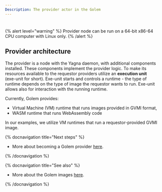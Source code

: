 ```yaml
---
Description: The provider actor in the Golem
---
```

#

{% alert level="warning" %}
Provider node can be run on a 64-bit x86-64 CPU computer with Linux only.
{% /alert %}

## Provider architecture

The provider is a node with the Yagna daemon, with additional components installed. These components implement the provider logic. 
To make its resources available to the requestor providers utilize an **execution unit** (exe-unit for short). Exe-unit starts and controls a runtime - the type of runtime depends on the type of image the requestor wants to run. Exe-unit allows also for interaction with the running runtime.

Currently, Golem provides:

- Virtual Machine (VM) runtime that runs images provided in GVMI format,
- WASM runtime that runs WebAssembly code

In our examples, we utilize VM runtimes that run a requestor-provided GVMI image.

{% docnavigation title="Next steps" %}

- More about becoming a Golem provider [here](/docs/providers).

{% /docnavigation %}


{% docnavigation title="See also" %}

- More about the Golem images [here](/docs/creators/javascript/guides/golem-images).

{% /docnavigation %}